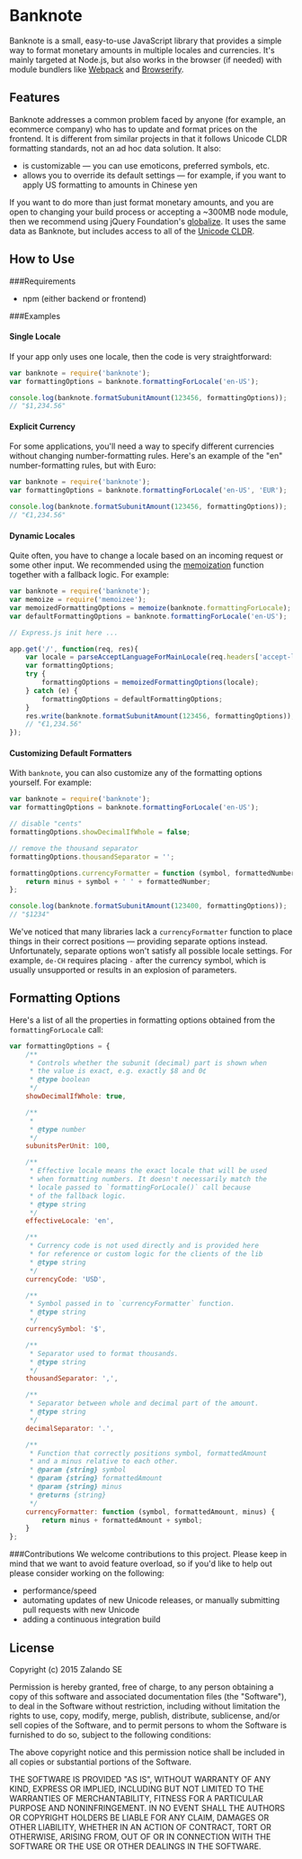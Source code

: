 # Banknote

Banknote is a small, easy-to-use JavaScript library that provides a simple way to format monetary amounts in multiple locales and currencies. It's mainly targeted at Node.js, but also works in the browser (if needed) with module bundlers like [Webpack](https://webpack.github.io/) and [Browserify](http://browserify.org/).

## Features
Banknote addresses a common problem faced by anyone (for example, an ecommerce company) who has to update and format prices on the frontend. It is different from similar projects in that it follows Unicode CLDR formatting standards, not an ad hoc data solution. It also:  
- is customizable — you can use emoticons, preferred symbols, etc.
- allows you to override its default settings — for example, if you want to apply US formatting to amounts in Chinese yen 

If you want to do more than just format monetary amounts, and you are open to changing your build process or accepting a ~300MB node module, then we recommend using jQuery Foundation's [globalize](https://github.com/jquery/globalize). It uses the same data as Banknote, but includes access to all of the [Unicode CLDR](http://cldr.unicode.org/).

## How to Use

###Requirements
- npm (either backend or frontend)

###Examples
#### Single Locale

If your app only uses one locale, then the code is very straightforward:

```js
var banknote = require('banknote');
var formattingOptions = banknote.formattingForLocale('en-US');

console.log(banknote.formatSubunitAmount(123456, formattingOptions));
// "$1,234.56"
```

#### Explicit Currency

For some applications, you'll need a way to specify different currencies without changing number-formatting rules. Here's an example of the "en" number-formatting rules, but with Euro:

```js
var banknote = require('banknote');
var formattingOptions = banknote.formattingForLocale('en-US', 'EUR');

console.log(banknote.formatSubunitAmount(123456, formattingOptions));
// "€1,234.56"
```

####  Dynamic Locales

Quite often, you have to change a locale based on an incoming request or some other input. We recommended using
the [memoization](https://en.wikipedia.org/wiki/Memoization) function together with a fallback logic. For example:

```js
var banknote = require('banknote');
var memoize = require('memoizee');
var memoizedFormattingOptions = memoize(banknote.formattingForLocale);
var defaultFormattingOptions = banknote.formattingForLocale('en-US');

// Express.js init here ...

app.get('/', function(req, res){
    var locale = parseAcceptLanguageForMainLocale(req.headers['accept-language']);
    var formattingOptions;
    try {
        formattingOptions = memoizedFormattingOptions(locale);
    } catch (e) {
        formattingOptions = defaultFormattingOptions;
    }
    res.write(banknote.formatSubunitAmount(123456, formattingOptions));
    // "€1,234.56"
});

```

#### Customizing Default Formatters

With `banknote`, you can also customize any of the formatting options yourself. For example:

```js
var banknote = require('banknote');
var formattingOptions = banknote.formattingForLocale('en-US');

// disable "cents"
formattingOptions.showDecimalIfWhole = false;

// remove the thousand separator
formattingOptions.thousandSeparator = '';

formattingOptions.currencyFormatter = function (symbol, formattedNumber, minus) {
    return minus + symbol + ' ' + formattedNumber;
};

console.log(banknote.formatSubunitAmount(123400, formattingOptions));
// "$1234"
```

We've noticed that many libraries lack a `currencyFormatter` function to place things in their correct positions — providing separate options instead. Unfortunately, separate options won't satisfy all possible locale settings. For example, `de-CH` requires placing `-` after the currency symbol, which is usually unsupported or results in an explosion of parameters.

## Formatting Options

Here's a list of all the properties in formatting options obtained from the `formattingForLocale` call:

```js
var formattingOptions = {
    /**
     * Controls whether the subunit (decimal) part is shown when
     * the value is exact, e.g. exactly $8 and 0¢
     * @type boolean
     */
    showDecimalIfWhole: true,

    /**
     *
     * @type number
     */
    subunitsPerUnit: 100,

    /**
     * Effective locale means the exact locale that will be used
     * when formatting numbers. It doesn't necessarily match the
     * locale passed to `formattingForLocale()` call because
     * of the fallback logic.
     * @type string
     */
    effectiveLocale: 'en',

    /**
     * Currency code is not used directly and is provided here
     * for reference or custom logic for the clients of the lib
     * @type string
     */
    currencyCode: 'USD',

    /**
     * Symbol passed in to `currencyFormatter` function.
     * @type string
     */
    currencySymbol: '$',

    /**
     * Separator used to format thousands.
     * @type string
     */
    thousandSeparator: ',',

    /**
     * Separator between whole and decimal part of the amount.
     * @type string
     */
    decimalSeparator: '.',

    /**
     * Function that correctly positions symbol, formattedAmount
     * and a minus relative to each other.
     * @param {string} symbol
     * @param {string} formattedAmount
     * @param {string} minus
     * @returns {string}
     */
    currencyFormatter: function (symbol, formattedAmount, minus) {
        return minus + formattedAmount + symbol;
    }
};
```

###Contributions
We welcome contributions to this project. Please keep in mind that we want to avoid feature overload, so if you'd like to help out please consider working on the following:
- performance/speed
- automating updates of new Unicode releases, or manually submitting pull requests with new Unicode
- adding a continuous integration build

## License

Copyright (c) 2015 Zalando SE

Permission is hereby granted, free of charge, to any person obtaining a copy of this software and associated documentation files (the "Software"), to deal in the Software without restriction, including without limitation the rights to use, copy, modify, merge, publish, distribute, sublicense, and/or sell copies of the Software, and to permit persons to whom the Software is furnished to do so, subject to the following conditions:

The above copyright notice and this permission notice shall be included in all copies or substantial portions of the Software.

THE SOFTWARE IS PROVIDED "AS IS", WITHOUT WARRANTY OF ANY KIND, EXPRESS OR IMPLIED, INCLUDING BUT NOT LIMITED TO THE WARRANTIES OF MERCHANTABILITY, FITNESS FOR A PARTICULAR PURPOSE AND NONINFRINGEMENT.  IN NO EVENT SHALL THE AUTHORS OR COPYRIGHT HOLDERS BE LIABLE FOR ANY CLAIM, DAMAGES OR OTHER LIABILITY, WHETHER IN AN ACTION OF CONTRACT, TORT OR OTHERWISE, ARISING FROM, OUT OF OR IN CONNECTION WITH THE SOFTWARE OR THE USE OR OTHER DEALINGS IN THE SOFTWARE.

